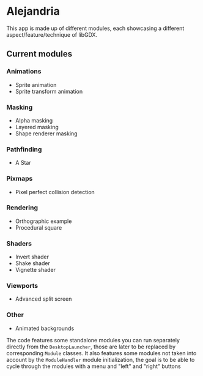 # Alejandria
This app is made up of different modules, each showcasing a different aspect/feature/technique of libGDX.
## Current modules
### Animations
- Sprite animation
- Sprite transform animation
### Masking
- Alpha masking
- Layered masking
- Shape renderer masking
### Pathfinding
- A Star
### Pixmaps
- Pixel perfect collision detection
### Rendering
- Orthographic example
- Procedural square
### Shaders
- Invert shader
- Shake shader
- Vignette shader
### Viewports
- Advanced split screen
### Other
- Animated backgrounds

The code features some standalone modules you can run separately directly from the `DesktopLauncher`, those are later to be replaced by corresponding `Module` classes.
It also features some modules not taken into account by the `ModuleHandler` module initialization, the goal is to be able to cycle through the modules with a menu and
"left" and "right" buttons
